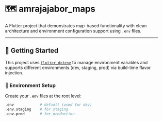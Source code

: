 # 🗺️ amrajajabor_maps

A Flutter project that demonstrates map-based functionality with clean architecture and environment configuration support using `.env` files.

---

## 🚀 Getting Started

This project uses [`flutter_dotenv`](https://pub.dev/packages/flutter_dotenv) to manage environment variables and supports different environments (dev, staging, prod) via build-time flavor injection.

### 📁 Environment Setup

Create your `.env` files at the root level:

```bash
.env            # default (used for dev)
.env.staging    # for staging
.env.prod       # for production
